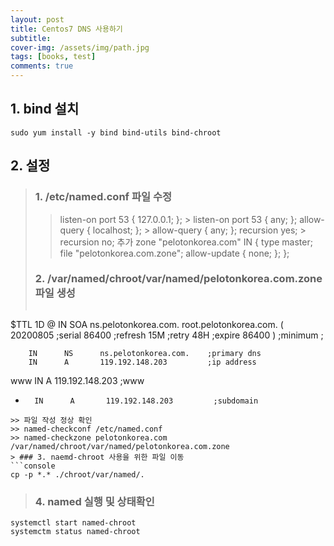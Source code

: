```yaml
---
layout: post
title: Centos7 DNS 사용하기
subtitle: 
cover-img: /assets/img/path.jpg
tags: [books, test]
comments: true
---
```



## 1. bind 설치
```console
sudo yum install -y bind bind-utils bind-chroot
```

## 2. 설정
> ### 1. /etc/named.conf 파일 수정
>> listen-on port 53 { 127.0.0.1; }; > listen-on port 53 { any; };
>> allow-query     { localhost; }; > allow-query     { any; };
>> recursion yes; > recursion no;
>> 추가
zone "pelotonkorea.com" IN {
        type master; file "pelotonkorea.com.zone";
        allow-update { none; };
};
> ### 2. /var/named/chroot/var/named/pelotonkorea.com.zone 파일 생성
>> ```shell
$TTL 1D
@       IN      SOA     ns.pelotonkorea.com. root.pelotonkorea.com. (
                                        20200805        ;serial
                                        86400           ;refresh
                                        15M     ;retry
                                        48H     ;expire
                                        86400 ) ;minimum
;

        IN      NS      ns.pelotonkorea.com.    ;primary dns
        IN      A       119.192.148.203         ;ip address
www     IN      A       119.192.148.203         ;www
*       IN      A       119.192.148.203         ;subdomain
```
>> 파일 작성 정상 확인
>> named-checkconf /etc/named.conf
>> named-checkzone pelotonkorea.com /var/named/chroot/var/named/pelotonkorea.com.zone
> ### 3. naemd-chroot 사용을 위한 파일 이동
```console
cp -p *.* ./chroot/var/named/.
```
> ### 4. named 실행 및 상태확인
```console
systemctl start named-chroot
systemctm status named-chroot
```
